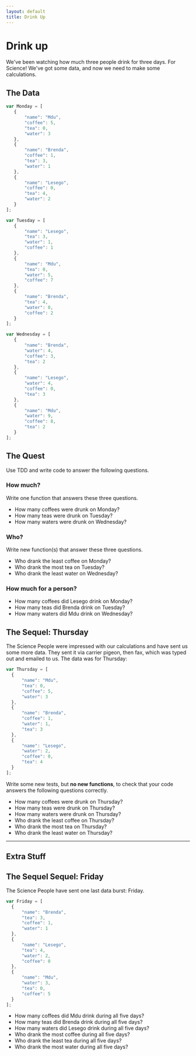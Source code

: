 ```yaml
---
layout: default
title: Drink Up
---
```


# Drink up

We've been watching how much three people drink for three days. For Science! We've got some data, and now we need to make some calculations.

## The Data

```javascript
var Monday = [
   {
       "name": "Mdu",
       "coffee": 5,
       "tea": 0,
       "water": 3
   },
   {
       "name": "Brenda",
       "coffee": 1,
       "tea": 3,
       "water": 1
   },
   {
       "name": "Lesego",
       "coffee": 0,
       "tea": 4,
       "water": 2
   }
];

var Tuesday = [
   {
       "name": "Lesego",
       "tea": 3,
       "water": 1,
       "coffee": 1
   },
   {
       "name": "Mdu",
       "tea": 0,
       "water": 5,
       "coffee": 7
   },
   {
       "name": "Brenda",
       "tea": 4,
       "water": 0,
       "coffee": 2
   }
];

var Wednesday = [
   {
       "name": "Brenda",
       "water": 4,
       "coffee": 3,
       "tea": 2
   },
   {
       "name": "Lesego",
       "water": 4,
       "coffee": 0,
       "tea": 3
   },
   {
       "name": "Mdu",
       "water": 9,
       "coffee": 8,
       "tea": 2
   }
];
```

## The Quest

Use TDD and write code to answer the following questions.

### How much?

Write one function that answers these three questions.

* How many coffees were drunk on Monday?
* How many teas were drunk on Tuesday?
* How many waters were drunk on Wednesday?

### Who?

Write new function(s) that answer these three questions.

* Who drank the least coffee on Monday?
* Who drank the most tea on Tuesday?
* Who drank the least water on Wednesday?

### How much for a person?

* How many coffees did Lesego drink on Monday?
* How many teas did Brenda drink on Tuesday?
* How many waters did Mdu drink on Wednesday?

## The Sequel: Thursday

The Science People were impressed with our calculations and have sent us some more data. They sent it via carrier pigeon, then fax, which was typed out and emailed to us. The data was for Thursday:

```javascript
var Thursday = [
  {
      "name": "Mdu",
      "tea": 0,
      "coffee": 5,
      "water": 3
  },
  {
      "name": "Brenda",
      "coffee": 1,
      "water": 1,
      "tea": 3
  },
  {
      "name": "Lesego",
      "water": 2,
      "coffee": 0,
      "tea": 4
  }
];
```

Write some new tests, but **no new functions**, to check that your code answers the following questions correctly.

* How many coffees were drunk on Thursday?
* How many teas were drunk on Thursday?
* How many waters were drunk on Thursday?
* Who drank the least coffee on Thursday?
* Who drank the most tea on Thursday?
* Who drank the least water on Thursday?

---

## Extra Stuff

## The Sequel Sequel: Friday

The Science People have sent one last data burst: Friday.

```javascript
var Friday = [
  {
      "name": "Brenda",
      "tea": 3,
      "coffee": 1,
      "water": 1
  },
  {
      "name": "Lesego",
      "tea": 4,
      "water": 2,
      "coffee": 0
  },
  {
      "name": "Mdu",
      "water": 3,
      "tea": 0,
      "coffee": 5
  }
];
```

* How many coffees did Mdu drink during all five days?
* How many teas did Brenda drink during all five days?
* How many waters did Lesego drink during all five days?
* Who drank the most coffee during all five days?
* Who drank the least tea during all five days?
* Who drank the most water during all five days?
